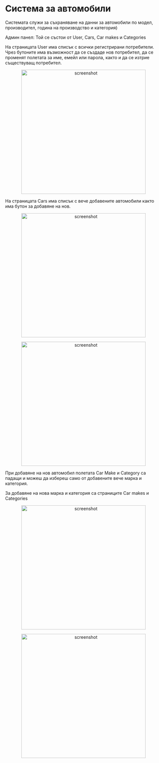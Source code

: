 # Система за автомобили

Системата служи за съхраняване на данни за автомобили по модел,
производител, година на производство и категория)

Админ панел: 
Той се състои от User, Cars, Car makes и Categories

На страницата User има списък с всички регистрирани потребители. Чрез бутоните има възможност да се създаде нов потребител, да се променят полетата за име, емейл или парола, както и да се изтрие съществуващ потребител.
<p align="center"><img src="Screenshot5.png" width="400" alt="screenshot"></a></p>

На страницата Cars има списък с вече добавените автомобили както има бутон за добавяне на нов. 
<p align="center"><img src="Screenshot1.png" width="400" alt="screenshot"></a></p>
<p align="center"><img src="Screenshot3.png" width="400" alt="screenshot"></a></p>
При добавяне на нов автомобил полетата Car Make и Category са падащи и можеш да избереш само от добавените вече марка и категория. 

За добавяне на нова марка и категория са страниците Car makes и Categories

<p align="center"><img src="Screenshot6.png" width="400" alt="screenshot"></a></p>
<p align="center"><img src="Screenshot7.png" width="400" alt="screenshot"></a></p>
